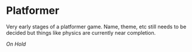 # Platformer
 Very early stages of a platformer game. Name, theme, etc still needs to be decided but things like physics are currently near completion.

*On Hold*

